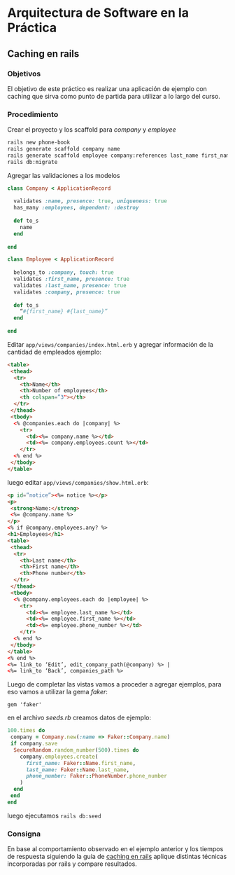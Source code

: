 # Arquitectura de Software en la Práctica

## Caching en rails

### Objetivos

El objetivo de este práctico es realizar una aplicación de ejemplo con caching que sirva como punto de partida para utilizar a lo largo del curso.

### Procedimiento

Crear el proyecto y los scaffold para *company* y *employee*

````bash
rails new phone-book
rails generate scaffold company name
rails generate scaffold employee company:references last_name first_name phone_number
rails db:migrate
````

Agregar las validaciones a los modelos

````ruby
class Company < ApplicationRecord
  
  validates :name, presence: true, uniqueness: true
  has_many :employees, dependent: :destroy
  
  def to_s
    name
  end
  
end

class Employee < ApplicationRecord
  
  belongs_to :company, touch: true
  validates :first_name, presence: true
  validates :last_name, presence: true
  validates :company, presence: true
  
  def to_s
    “#{first_name} #{last_name}”
  end
  
end
````

Editar ```app/views/companies/index.html.erb``` y agregar información de la cantidad de empleados ejemplo:

```html
<table>
 <thead>
  <tr>
    <th>Name</th>
    <th>Number of employees</th>
    <th colspan=”3"></th>
  </tr>
 </thead>
 <tbody>
  <% @companies.each do |company| %>
    <tr>
      <td><%= company.name %></td>
      <td><%= company.employees.count %></td>
    </tr>
  <% end %>
 </tbody>
</table>
```
luego editar ```app/views/companies/show.html.erb```:

```html
<p id=”notice”><%= notice %></p>
<p>
 <strong>Name:</strong>
 <%= @company.name %>
</p>
<% if @company.employees.any? %>
<h1>Employees</h1>
<table>
 <thead>
  <tr>
    <th>Last name</th>
    <th>First name</th>
    <th>Phone number</th>
  </tr>
 </thead>
 <tbody>
  <% @company.employees.each do |employee| %>
    <tr>
      <td><%= employee.last_name %></td>
      <td><%= employee.first_name %></td>
      <td><%= employee.phone_number %></td>
    </tr>
  <% end %>
 </tbody>
</table>
<% end %>
<%= link_to ‘Edit’, edit_company_path(@company) %> |
<%= link_to ‘Back’, companies_path %>
```
Luego de completar las vistas vamos a proceder a agregar ejemplos, para eso vamos a utilizar la gema *faker*:

```
gem 'faker'
```

en el archivo *seeds.rb* creamos datos de ejemplo:

```ruby
100.times do
 company = Company.new(:name => Faker::Company.name)
 if company.save
  SecureRandom.random_number(500).times do
    company.employees.create(
      first_name: Faker::Name.first_name,
      last_name: Faker::Name.last_name,
      phone_number: Faker::PhoneNumber.phone_number
    )
  end
 end
end
```
luego ejecutamos ```rails db:seed```

### Consigna

En base al comportamiento observado en el ejemplo anterior y los tiempos de respuesta siguiendo la guía de [caching en rails](https://guides.rubyonrails.org/caching_with_rails.html) aplique distintas técnicas incorporadas por rails y compare resultados.
